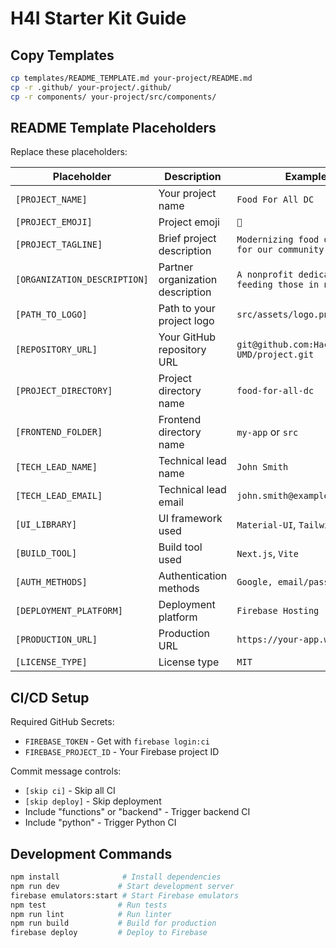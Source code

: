 # H4I Starter Kit Guide

## Copy Templates

```bash
cp templates/README_TEMPLATE.md your-project/README.md
cp -r .github/ your-project/.github/
cp -r components/ your-project/src/components/
```

## README Template Placeholders

Replace these placeholders:

| Placeholder | Description | Example |
|-------------|-------------|---------|
| `[PROJECT_NAME]` | Your project name | `Food For All DC` |
| `[PROJECT_EMOJI]` | Project emoji | `🥗` |
| `[PROJECT_TAGLINE]` | Brief project description | `Modernizing food delivery for our community` |
| `[ORGANIZATION_DESCRIPTION]` | Partner organization description | `A nonprofit dedicated to feeding those in need` |
| `[PATH_TO_LOGO]` | Path to your project logo | `src/assets/logo.png` |
| `[REPOSITORY_URL]` | Your GitHub repository URL | `git@github.com:Hack4Impact-UMD/project.git` |
| `[PROJECT_DIRECTORY]` | Project directory name | `food-for-all-dc` |
| `[FRONTEND_FOLDER]` | Frontend directory name | `my-app` or `src` |
| `[TECH_LEAD_NAME]` | Technical lead name | `John Smith` |
| `[TECH_LEAD_EMAIL]` | Technical lead email | `john.smith@example.com` |
| `[UI_LIBRARY]` | UI framework used | `Material-UI`, `Tailwind CSS` |
| `[BUILD_TOOL]` | Build tool used | `Next.js`, `Vite` |
| `[AUTH_METHODS]` | Authentication methods | `Google, email/password` |
| `[DEPLOYMENT_PLATFORM]` | Deployment platform | `Firebase Hosting` |
| `[PRODUCTION_URL]` | Production URL | `https://your-app.web.app` |
| `[LICENSE_TYPE]` | License type | `MIT` |

## CI/CD Setup

Required GitHub Secrets:
- `FIREBASE_TOKEN` - Get with `firebase login:ci`
- `FIREBASE_PROJECT_ID` - Your Firebase project ID

Commit message controls:
- `[skip ci]` - Skip all CI
- `[skip deploy]` - Skip deployment  
- Include "functions" or "backend" - Trigger backend CI
- Include "python" - Trigger Python CI

## Development Commands

```bash
npm install              # Install dependencies
npm run dev             # Start development server
firebase emulators:start # Start Firebase emulators
npm test                # Run tests
npm run lint            # Run linter
npm run build           # Build for production
firebase deploy         # Deploy to Firebase
``` 